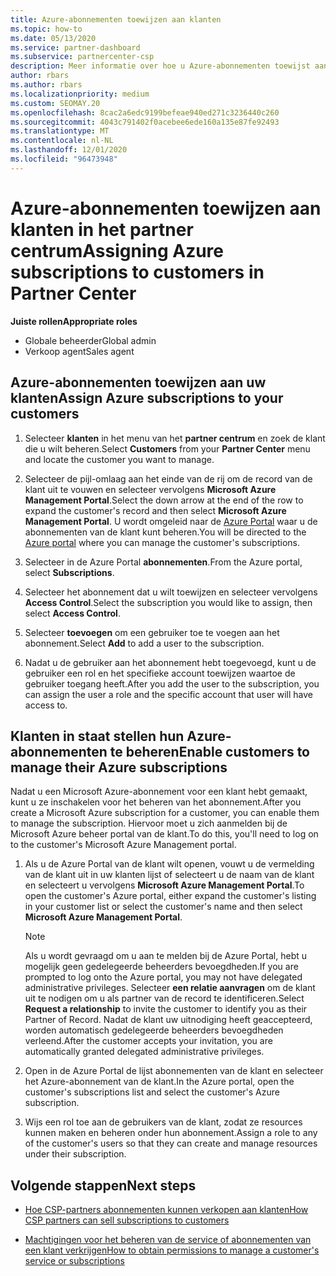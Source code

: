 ```yaml
---
title: Azure-abonnementen toewijzen aan klanten
ms.topic: how-to
ms.date: 05/13/2020
ms.service: partner-dashboard
ms.subservice: partnercenter-csp
description: Meer informatie over hoe u Azure-abonnementen toewijst aan uw klanten in partner centrum en hoe klanten hun eigen abonnementen kunnen beheren.
author: rbars
ms.author: rbars
ms.localizationpriority: medium
ms.custom: SEOMAY.20
ms.openlocfilehash: 8cac2a6edc9199befeae940ed271c3236440c260
ms.sourcegitcommit: 4043c791402f0acebee6ede160a135e87fe92493
ms.translationtype: MT
ms.contentlocale: nl-NL
ms.lasthandoff: 12/01/2020
ms.locfileid: "96473948"
---
```

# <a name="assigning-azure-subscriptions-to-customers-in-partner-center"></a><span data-ttu-id="2e04e-103">Azure-abonnementen toewijzen aan klanten in het partner centrum</span><span class="sxs-lookup"><span data-stu-id="2e04e-103">Assigning Azure subscriptions to customers in Partner Center</span></span>

<span data-ttu-id="2e04e-104">**Juiste rollen**</span><span class="sxs-lookup"><span data-stu-id="2e04e-104">**Appropriate roles**</span></span>

- <span data-ttu-id="2e04e-105">Globale beheerder</span><span class="sxs-lookup"><span data-stu-id="2e04e-105">Global admin</span></span>
- <span data-ttu-id="2e04e-106">Verkoop agent</span><span class="sxs-lookup"><span data-stu-id="2e04e-106">Sales agent</span></span>

## <a name="assign-azure-subscriptions-to-your-customers"></a><span data-ttu-id="2e04e-107">Azure-abonnementen toewijzen aan uw klanten</span><span class="sxs-lookup"><span data-stu-id="2e04e-107">Assign Azure subscriptions to your customers</span></span>

1. <span data-ttu-id="2e04e-108">Selecteer **klanten** in het menu van het **partner centrum** en zoek de klant die u wilt beheren.</span><span class="sxs-lookup"><span data-stu-id="2e04e-108">Select **Customers** from your **Partner Center** menu and locate the customer you want to manage.</span></span>

2. <span data-ttu-id="2e04e-109">Selecteer de pijl-omlaag aan het einde van de rij om de record van de klant uit te vouwen en selecteer vervolgens **Microsoft Azure Management Portal**.</span><span class="sxs-lookup"><span data-stu-id="2e04e-109">Select the down arrow at the end of the row to expand the customer's record and then select **Microsoft Azure Management Portal**.</span></span> <span data-ttu-id="2e04e-110">U wordt omgeleid naar de [Azure Portal](https://portal.azure.com/) waar u de abonnementen van de klant kunt beheren.</span><span class="sxs-lookup"><span data-stu-id="2e04e-110">You will be directed to the [Azure portal](https://portal.azure.com/) where you can manage the customer's subscriptions.</span></span>

3. <span data-ttu-id="2e04e-111">Selecteer in de Azure Portal **abonnementen**.</span><span class="sxs-lookup"><span data-stu-id="2e04e-111">From the Azure portal, select **Subscriptions**.</span></span>

4. <span data-ttu-id="2e04e-112">Selecteer het abonnement dat u wilt toewijzen en selecteer vervolgens **Access Control**.</span><span class="sxs-lookup"><span data-stu-id="2e04e-112">Select the subscription you would like to assign, then select **Access Control**.</span></span>

5. <span data-ttu-id="2e04e-113">Selecteer **toevoegen** om een gebruiker toe te voegen aan het abonnement.</span><span class="sxs-lookup"><span data-stu-id="2e04e-113">Select **Add** to add a user to the subscription.</span></span> 

6. <span data-ttu-id="2e04e-114">Nadat u de gebruiker aan het abonnement hebt toegevoegd, kunt u de gebruiker een rol en het specifieke account toewijzen waartoe de gebruiker toegang heeft.</span><span class="sxs-lookup"><span data-stu-id="2e04e-114">After you add the user to the subscription, you can assign the user a role and the specific account that user will have access to.</span></span>

## <a name="enable-customers-to-manage-their-azure-subscriptions"></a><span data-ttu-id="2e04e-115">Klanten in staat stellen hun Azure-abonnementen te beheren</span><span class="sxs-lookup"><span data-stu-id="2e04e-115">Enable customers to manage their Azure subscriptions</span></span>

<span data-ttu-id="2e04e-116">Nadat u een Microsoft Azure-abonnement voor een klant hebt gemaakt, kunt u ze inschakelen voor het beheren van het abonnement.</span><span class="sxs-lookup"><span data-stu-id="2e04e-116">After you create a Microsoft Azure subscription for a customer, you can enable them to manage the subscription.</span></span> <span data-ttu-id="2e04e-117">Hiervoor moet u zich aanmelden bij de Microsoft Azure beheer portal van de klant.</span><span class="sxs-lookup"><span data-stu-id="2e04e-117">To do this, you'll need to log on to the customer's Microsoft Azure Management portal.</span></span> 

1. <span data-ttu-id="2e04e-118">Als u de Azure Portal van de klant wilt openen, vouwt u de vermelding van de klant uit in uw klanten lijst of selecteert u de naam van de klant en selecteert u vervolgens **Microsoft Azure Management Portal**.</span><span class="sxs-lookup"><span data-stu-id="2e04e-118">To open the customer's Azure portal, either expand the customer's listing in your customer list or select the customer's name and then select **Microsoft Azure Management Portal**.</span></span>

   > [!NOTE]  
   > <span data-ttu-id="2e04e-119">Als u wordt gevraagd om u aan te melden bij de Azure Portal, hebt u mogelijk geen gedelegeerde beheerders bevoegdheden.</span><span class="sxs-lookup"><span data-stu-id="2e04e-119">If you are prompted to log onto the Azure portal, you may not have delegated administrative privileges.</span></span> <span data-ttu-id="2e04e-120">Selecteer **een relatie aanvragen** om de klant uit te nodigen om u als partner van de record te identificeren.</span><span class="sxs-lookup"><span data-stu-id="2e04e-120">Select **Request a relationship** to invite the customer to identify you as their Partner of Record.</span></span> <span data-ttu-id="2e04e-121">Nadat de klant uw uitnodiging heeft geaccepteerd, worden automatisch gedelegeerde beheerders bevoegdheden verleend.</span><span class="sxs-lookup"><span data-stu-id="2e04e-121">After the customer accepts your invitation, you are automatically granted delegated administrative privileges.</span></span>

2. <span data-ttu-id="2e04e-122">Open in de Azure Portal de lijst abonnementen van de klant en selecteer het Azure-abonnement van de klant.</span><span class="sxs-lookup"><span data-stu-id="2e04e-122">In the Azure portal, open the customer's subscriptions list and select the customer's Azure subscription.</span></span>

3. <span data-ttu-id="2e04e-123">Wijs een rol toe aan de gebruikers van de klant, zodat ze resources kunnen maken en beheren onder hun abonnement.</span><span class="sxs-lookup"><span data-stu-id="2e04e-123">Assign a role to any of the customer's users so that they can create and manage resources under their subscription.</span></span>

## <a name="next-steps"></a><span data-ttu-id="2e04e-124">Volgende stappen</span><span class="sxs-lookup"><span data-stu-id="2e04e-124">Next steps</span></span>

- [<span data-ttu-id="2e04e-125">Hoe CSP-partners abonnementen kunnen verkopen aan klanten</span><span class="sxs-lookup"><span data-stu-id="2e04e-125">How CSP partners can sell subscriptions to customers</span></span>](customer-subscriptions.md)

- [<span data-ttu-id="2e04e-126">Machtigingen voor het beheren van de service of abonnementen van een klant verkrijgen</span><span class="sxs-lookup"><span data-stu-id="2e04e-126">How to obtain permissions to manage a customer's service or subscriptions</span></span>](customers-revoke-admin-privileges.md)

